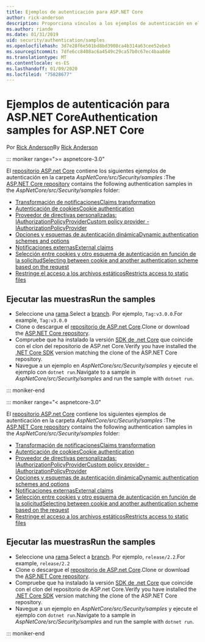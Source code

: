 ```yaml
---
title: Ejemplos de autenticación para ASP.NET Core
author: rick-anderson
description: Proporciona vínculos a los ejemplos de autenticación en el repositorio de ASP.NET Core.
ms.author: riande
ms.date: 01/31/2019
uid: security/authentication/samples
ms.openlocfilehash: 3d7e28f6e501bd8bd3908ca4b314a63cee52ebe3
ms.sourcegitcommit: 7dfe6cc8408ac6a4549c29ca57b0c67ec4baa8de
ms.translationtype: MT
ms.contentlocale: es-ES
ms.lasthandoff: 01/09/2020
ms.locfileid: "75828677"
---
```

# <a name="authentication-samples-for-aspnet-core"></a><span data-ttu-id="595f3-103">Ejemplos de autenticación para ASP.NET Core</span><span class="sxs-lookup"><span data-stu-id="595f3-103">Authentication samples for ASP.NET Core</span></span>

<span data-ttu-id="595f3-104">Por [Rick Anderson](https://twitter.com/RickAndMSFT)</span><span class="sxs-lookup"><span data-stu-id="595f3-104">By [Rick Anderson](https://twitter.com/RickAndMSFT)</span></span>

::: moniker range=">= aspnetcore-3.0"

<span data-ttu-id="595f3-105">El [repositorio ASP.net Core](https://github.com/dotnet/AspNetCore) contiene los siguientes ejemplos de autenticación en la carpeta *AspNetCore/src/Security/samples* :</span><span class="sxs-lookup"><span data-stu-id="595f3-105">The [ASP.NET Core repository](https://github.com/dotnet/AspNetCore) contains the following authentication samples in the *AspNetCore/src/Security/samples* folder:</span></span>

* [<span data-ttu-id="595f3-106">Transformación de notificaciones</span><span class="sxs-lookup"><span data-stu-id="595f3-106">Claims transformation</span></span>](https://github.com/dotnet/AspNetCore/tree/release/3.0/src/Security/samples/ClaimsTransformation)
* [<span data-ttu-id="595f3-107">Autenticación de cookies</span><span class="sxs-lookup"><span data-stu-id="595f3-107">Cookie authentication</span></span>](https://github.com/dotnet/AspNetCore/tree/release/3.0/src/Security/samples/Cookies)
* [<span data-ttu-id="595f3-108">Proveedor de directivas personalizadas: IAuthorizationPolicyProvider</span><span class="sxs-lookup"><span data-stu-id="595f3-108">Custom policy provider - IAuthorizationPolicyProvider</span></span>](https://github.com/dotnet/AspNetCore/tree/release/3.0/src/Security/samples/CustomPolicyProvider)
* [<span data-ttu-id="595f3-109">Opciones y esquemas de autenticación dinámica</span><span class="sxs-lookup"><span data-stu-id="595f3-109">Dynamic authentication schemes and options</span></span>](https://github.com/dotnet/AspNetCore/tree/release/3.0/src/Security/samples/DynamicSchemes)
* [<span data-ttu-id="595f3-110">Notificaciones externas</span><span class="sxs-lookup"><span data-stu-id="595f3-110">External claims</span></span>](https://github.com/dotnet/AspNetCore/tree/release/3.0/src/Security/samples/Identity.ExternalClaims)
* [<span data-ttu-id="595f3-111">Selección entre cookies y otro esquema de autenticación en función de la solicitud</span><span class="sxs-lookup"><span data-stu-id="595f3-111">Selecting between cookie and another authentication scheme based on the request</span></span>](https://github.com/dotnet/AspNetCore/tree/release/3.0/src/Security/samples/PathSchemeSelection)
* [<span data-ttu-id="595f3-112">Restringe el acceso a los archivos estáticos</span><span class="sxs-lookup"><span data-stu-id="595f3-112">Restricts access to static files</span></span>](https://github.com/dotnet/AspNetCore/tree/release/3.0/src/Security/samples/StaticFilesAuth)

## <a name="run-the-samples"></a><span data-ttu-id="595f3-113">Ejecutar las muestras</span><span class="sxs-lookup"><span data-stu-id="595f3-113">Run the samples</span></span>

* <span data-ttu-id="595f3-114">Seleccione una [rama](https://github.com/dotnet/AspNetCore).</span><span class="sxs-lookup"><span data-stu-id="595f3-114">Select a [branch](https://github.com/dotnet/AspNetCore).</span></span> <span data-ttu-id="595f3-115">Por ejemplo, `Tag:v3.0.0`.</span><span class="sxs-lookup"><span data-stu-id="595f3-115">For example, `Tag:v3.0.0`</span></span>
* <span data-ttu-id="595f3-116">Clone o descargue el [repositorio de ASP.net Core](https://github.com/dotnet/AspNetCore).</span><span class="sxs-lookup"><span data-stu-id="595f3-116">Clone or download the [ASP.NET Core repository](https://github.com/dotnet/AspNetCore).</span></span>
* <span data-ttu-id="595f3-117">Compruebe que ha instalado la versión [SDK de .net Core](https://www.microsoft.com/net/download/all) que coincide con el clon del repositorio de ASP.net Core.</span><span class="sxs-lookup"><span data-stu-id="595f3-117">Verify you have installed the [.NET Core SDK](https://www.microsoft.com/net/download/all) version matching the clone of the ASP.NET Core repository.</span></span>
* <span data-ttu-id="595f3-118">Navegue a un ejemplo en *AspNetCore/src/Security/samples* y ejecute el ejemplo con `dotnet run`.</span><span class="sxs-lookup"><span data-stu-id="595f3-118">Navigate to a sample in *AspNetCore/src/Security/samples* and run the sample with `dotnet run`.</span></span>

::: moniker-end

::: moniker range="< aspnetcore-3.0"

<span data-ttu-id="595f3-119">El [repositorio ASP.net Core](https://github.com/dotnet/AspNetCore) contiene los siguientes ejemplos de autenticación en la carpeta *AspNetCore/src/Security/samples* :</span><span class="sxs-lookup"><span data-stu-id="595f3-119">The [ASP.NET Core repository](https://github.com/dotnet/AspNetCore) contains the following authentication samples in the *AspNetCore/src/Security/samples* folder:</span></span>

* [<span data-ttu-id="595f3-120">Transformación de notificaciones</span><span class="sxs-lookup"><span data-stu-id="595f3-120">Claims transformation</span></span>](https://github.com/dotnet/AspNetCore/tree/release/2.2/src/Security/samples/ClaimsTransformation)
* [<span data-ttu-id="595f3-121">Autenticación de cookies</span><span class="sxs-lookup"><span data-stu-id="595f3-121">Cookie authentication</span></span>](https://github.com/dotnet/AspNetCore/tree/release/2.2/src/Security/samples/Cookies)
* [<span data-ttu-id="595f3-122">Proveedor de directivas personalizadas: IAuthorizationPolicyProvider</span><span class="sxs-lookup"><span data-stu-id="595f3-122">Custom policy provider - IAuthorizationPolicyProvider</span></span>](https://github.com/dotnet/AspNetCore/tree/release/2.2/src/Security/samples/CustomPolicyProvider)
* [<span data-ttu-id="595f3-123">Opciones y esquemas de autenticación dinámica</span><span class="sxs-lookup"><span data-stu-id="595f3-123">Dynamic authentication schemes and options</span></span>](https://github.com/dotnet/AspNetCore/tree/release/2.2/src/Security/samples/DynamicSchemes)
* [<span data-ttu-id="595f3-124">Notificaciones externas</span><span class="sxs-lookup"><span data-stu-id="595f3-124">External claims</span></span>](https://github.com/dotnet/AspNetCore/tree/release/2.2/src/Security/samples/Identity.ExternalClaims)
* [<span data-ttu-id="595f3-125">Selección entre cookies y otro esquema de autenticación en función de la solicitud</span><span class="sxs-lookup"><span data-stu-id="595f3-125">Selecting between cookie and another authentication scheme based on the request</span></span>](https://github.com/dotnet/AspNetCore/tree/release/2.2/src/Security/samples/PathSchemeSelection)
* [<span data-ttu-id="595f3-126">Restringe el acceso a los archivos estáticos</span><span class="sxs-lookup"><span data-stu-id="595f3-126">Restricts access to static files</span></span>](https://github.com/dotnet/AspNetCore/tree/release/2.2/src/Security/samples/StaticFilesAuth)

## <a name="run-the-samples"></a><span data-ttu-id="595f3-127">Ejecutar las muestras</span><span class="sxs-lookup"><span data-stu-id="595f3-127">Run the samples</span></span>

* <span data-ttu-id="595f3-128">Seleccione una [rama](https://github.com/dotnet/AspNetCore).</span><span class="sxs-lookup"><span data-stu-id="595f3-128">Select a [branch](https://github.com/dotnet/AspNetCore).</span></span> <span data-ttu-id="595f3-129">Por ejemplo, `release/2.2`.</span><span class="sxs-lookup"><span data-stu-id="595f3-129">For example, `release/2.2`</span></span>
* <span data-ttu-id="595f3-130">Clone o descargue el [repositorio de ASP.net Core](https://github.com/dotnet/AspNetCore).</span><span class="sxs-lookup"><span data-stu-id="595f3-130">Clone or download the [ASP.NET Core repository](https://github.com/dotnet/AspNetCore).</span></span>
* <span data-ttu-id="595f3-131">Compruebe que ha instalado la versión [SDK de .net Core](https://www.microsoft.com/net/download/all) que coincide con el clon del repositorio de ASP.net Core.</span><span class="sxs-lookup"><span data-stu-id="595f3-131">Verify you have installed the [.NET Core SDK](https://www.microsoft.com/net/download/all) version matching the clone of the ASP.NET Core repository.</span></span>
* <span data-ttu-id="595f3-132">Navegue a un ejemplo en *AspNetCore/src/Security/samples* y ejecute el ejemplo con `dotnet run`.</span><span class="sxs-lookup"><span data-stu-id="595f3-132">Navigate to a sample in *AspNetCore/src/Security/samples* and run the sample with `dotnet run`.</span></span>

::: moniker-end

